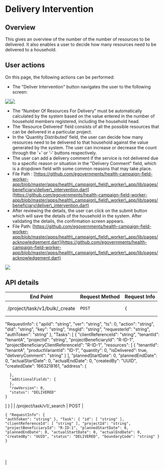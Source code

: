 # Delivery Intervention

## Overview

This gives an overview of the number of the number of resources to be delivered. It also enables a user to decide how many resources need to be delivered to a household.

## User actions

On this page, the following actions can be performed:

* The "Deliver Intervention" button navigates the user to the following screen:

![](<../../../../.gitbook/assets/image (9).png>)![](<../../../../.gitbook/assets/image (17).png>)

* The “Number Of Resources For Delivery” must be automatically calculated by the system based on the value entered in the number of household members registered, including the household head.&#x20;
* The ‘Resource Delivered’ field consists of all the possible resources that can be delivered in a particular project.&#x20;
* In the ‘Quantity Distributed’ field, the user can decide how many resources need to be delivered to that household against the value generated by the system. The user can increase or decrease the count through the ‘+’ or ‘-’ buttons respectively.&#x20;
* The user can add a delivery comment if the service is not delivered due to a specific reason or situation in the "Delivery Comment" field, which is a dropdown field with some common reasons that may take place.&#x20;
* File Path : [https://github.com/egovernments/health-campaign-field-worker-app/blob/master/apps/health\_campaign\_field\_worker\_app/lib/pages/beneficiary/deliver\_intervention.dart](https://github.com/egovernments/health-campaign-field-worker-app/blob/master/apps/health\_campaign\_field\_worker\_app/lib/pages/beneficiary/deliver\_intervention.dart)
* After reviewing the details, the user can click on the submit button which will save the details of the household in the system. After validating the details, the confirmation screen appears.
* File Path: [https://github.com/egovernments/health-campaign-field-worker-app/blob/master/apps/health\_campaign\_field\_worker\_app/lib/pages/acknowledgement.dart](https://github.com/egovernments/health-campaign-field-worker-app/blob/master/apps/health\_campaign\_field\_worker\_app/lib/pages/acknowledgement.dart)

![](<../../../../.gitbook/assets/image (10).png>)

## API details

| End Point                      | Request Method | Request Info                                                                                                                                                                                                                                                                                                                                                                                                                                                                                                                                                                                                                                                                                                                                                                                                                                                                                                                                                                                                                                                   |
| ------------------------------ | -------------- | -------------------------------------------------------------------------------------------------------------------------------------------------------------------------------------------------------------------------------------------------------------------------------------------------------------------------------------------------------------------------------------------------------------------------------------------------------------------------------------------------------------------------------------------------------------------------------------------------------------------------------------------------------------------------------------------------------------------------------------------------------------------------------------------------------------------------------------------------------------------------------------------------------------------------------------------------------------------------------------------------------------------------------------------------------------- |
| /project/task/v1/bulk/\_create | `POST`         | <pre class="language-json"><code class="lang-json">{
  "RequestInfo": {
    "apiId": "string",
    "ver": "string",
    "ts": 0,
    "action": "string",
    "did": "string",
    "key": "string",
    "msgId": "string",
    "requesterId": "string",
    "authToken": "string"
  },
  "Tasks": [
    {
      "clientReferenceId": "string",
      "tenantId": "tenantA",
      "projectId": "string",
      "projectBeneficiaryId": "R-ID-1",
      "projectBeneficiaryClientReferenceId": "R-ID-1",
      "resources": [
        {
          "tenantId": "tenantA",
          "productVariantId": "ID-1",
          "quantity": 0,
          "isDelivered": true,
          "deliveryComment": "string"
        }
      ],
      "plannedStartDate": 0,
      "plannedEndDate": 0,
      "actualStartDate": 0,
      "actualEndDate": 0,
      "createdBy": "UUID",
      "createdDate": 1663218161,
      "address": {
        
      },
      "additionalFields": {
      },
      "rowVersion": 0,
      "status": "DELIVERED"
    }
  ]
}
</code></pre> |
| /project/task/v1/\_search      | POST           | <pre class="language-json"><code class="lang-json">{
  "RequestInfo": {
    "authToken": "string"
  },
  "Task": {
    "id": [
      "string"
    ],
    "clientReferenceId": [
      "string"
    ],
    "projectId": "string",
    "projectBeneficiaryId": "R-ID-1",
    "plannedStartDate": 0,
    "plannedEndDate": 0,
    "actualStartDate": 0,
    "actualEndDate": 0,
    "createdBy": "UUID",
    "status": "DELIVERED",
    "boundaryCode": "string"
  }
}

</code></pre>                                                                                                                                                                                                                                                                                                                                                                                                                                                                                                                                                                             |

##
